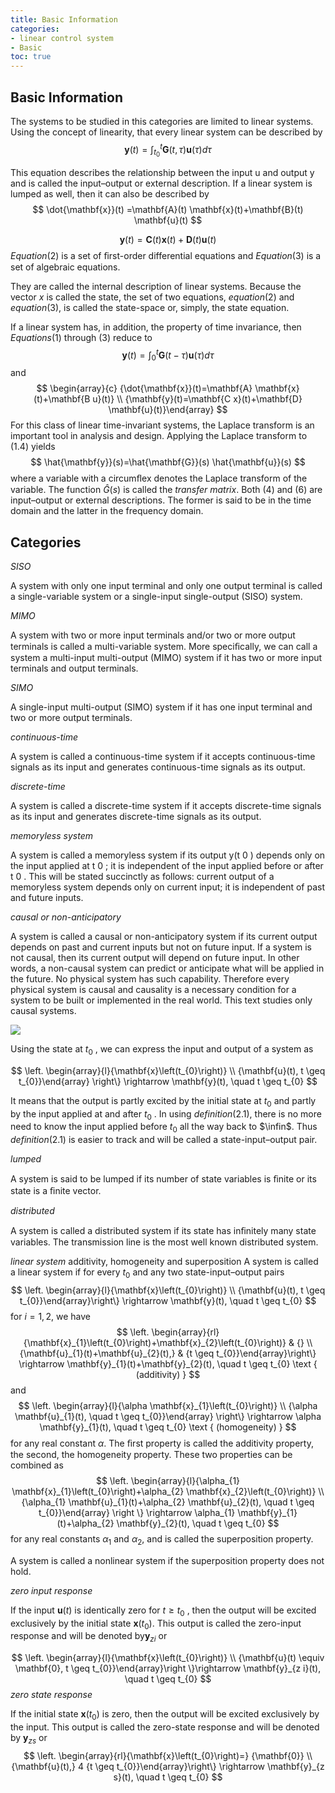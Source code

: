 ```yaml
---
title: Basic Information
categories: 
- linear control system
- Basic
toc: true
---
```


## Basic Information

The systems to be studied in this categories are limited to linear systems. Using the concept of linearity, that every linear system can be described by
$$
\mathbf{y}(t)=\int_{t_{0}}^{t} \mathbf{G}(t, \tau) \mathbf{u}(\tau) d \tau
$$
<!--more-->
This equation describes the relationship between the input u and output y and is called the input–output or external description. If a linear system is lumped as well, then it can also be described by
$$
\dot{\mathbf{x}}(t) =\mathbf{A}(t) \mathbf{x}(t)+\mathbf{B}(t) \mathbf{u}(t)
$$

$$
\mathbf{y}(t) =\mathbf{C}(t) \mathbf{x}(t)+\mathbf{D}(t) \mathbf{u}(t) 
$$
$Equation (2)$ is a set of ﬁrst-order differential equations and $Equation (3)$ is a set of algebraic equations. 

They are called the internal description of linear systems. Because the vector $x$ is called the state, the set of two equations, $equation (2)$ and $equation (3)$, is called the state-space or, simply, the state equation.

If a linear system has, in addition, the property of time invariance, then $Equations (1)$ through $(3)$ reduce to
$$
\mathbf{y}(t)=\int_{0}^{t} \mathbf{G}(t-\tau) \mathbf{u}(\tau) d \tau
$$
and 
$$
\begin{array}{c}
{\dot{\mathbf{x}}(t)=\mathbf{A} \mathbf{x}(t)+\mathbf{B u}(t)} \\ {\mathbf{y}(t)=\mathbf{C x}(t)+\mathbf{D} \mathbf{u}(t)}\end{array}
$$
For this class of linear time-invariant systems, the Laplace transform is an important tool in analysis and design. Applying the Laplace transform to (1.4) yields
$$
\hat{\mathbf{y}}(s)=\hat{\mathbf{G}}(s) \hat{\mathbf{u}}(s)
$$
where a variable with a circumﬂex denotes the Laplace transform of the variable. The function $\hat{G}(s)$ is called the *transfer matrix*. Both $(4)$ and $(6)$ are input–output or external descriptions. The former is said to be in the time domain and the latter in the frequency domain. 


## Categories
*SISO*

A system with only one input terminal and only one output terminal is called a single-variable system or a single-input single-output (SISO) system.

*MIMO*

A system with two or more input terminals and/or two or more output terminals is called a multi-variable system. More speciﬁcally, we can call a system a multi-input multi-output (MIMO) system if it has two or more input terminals and output terminals.

*SIMO*

A single-input multi-output (SIMO) system if it has one input terminal and two or more output terminals.

*continuous-time*

A system is called a continuous-time system if it accepts continuous-time signals as its input and generates continuous-time signals as its output.

*discrete-time* 

A system is called a discrete-time system if it accepts discrete-time signals as its input and generates discrete-time signals as its output. 

*memoryless system* 

A system is called a memoryless system if its output y(t 0 ) depends only on the input applied at t 0 ; it is independent of the input applied before or after t 0 . This will be stated succinctly as follows: current output of a memoryless system depends only on current input; it is independent of past and future inputs.

*causal or non-anticipatory*

A system is called a causal or non-anticipatory system if its current output depends on past and current inputs but not on future input. If a system is not causal, then its current output will depend on future input. In other words, a non-causal system can predict or anticipate what will be applied in the future. No physical system has such capability. Therefore every physical system is causal and causality is a necessary condition for a system to be built or implemented in the real world. This text studies only causal systems.

![](https://cdn.mathpix.com/snip/images/SS39b_F6XhCg1YDMsDbnWJ5O4bin0N1O2TEFof_E9VY.original.fullsize.png)

Using the state at $t_0$ , we can express the input and output of a system as


$$
\left. \begin{array}{l}{\mathbf{x}\left(t_{0}\right)} \\ {\mathbf{u}(t), t \geq t_{0}}\end{array} \right\} \rightarrow \mathbf{y}(t), \quad t \geq t_{0}
$$

It means that the output is partly excited by the initial state at $t_0$ and partly by the input applied at and after $t_0$ . In using $definition(2.1)$, there is no more need to know the input applied before $t_0$  all the way back to $\infin$. Thus  $definition(2.1)$ is easier to track and will be called a state-input–output pair. 

*lumped* 

A system is said to be lumped if its number of state variables is ﬁnite or its state is a ﬁnite vector. 

*distributed*

A system is called a distributed system if its state has inﬁnitely many state variables. The transmission line is the most well known distributed system.

*linear system*
additivity, homogeneity and superposition
A system is called a linear system if for every $t_0$ and any two state-input–output pairs
$$
\left.
\begin{array}{l}{\mathbf{x}\left(t_{0}\right)} \\ {\mathbf{u}(t), t \geq t_{0}}\end{array}\right\} \rightarrow \mathbf{y}(t), \quad t \geq t_{0}
$$
for $i =1,2$, we have
$$
\left.
\begin{array}{rl}{\mathbf{x}_{1}\left(t_{0}\right)+\mathbf{x}_{2}\left(t_{0}\right)} & {} \\ {\mathbf{u}_{1}(t)+\mathbf{u}_{2}(t),} & {t \geq t_{0}}\end{array}\right\}  \rightarrow \mathbf{y}_{1}(t)+\mathbf{y}_{2}(t), \quad t \geq t_{0} \text { (additivity) }
$$
and 
$$
\left.
\begin{array}{l}{\alpha \mathbf{x}_{1}\left(t_{0}\right)} \\ {\alpha \mathbf{u}_{1}(t), \quad t \geq t_{0}}\end{array} \right\} \rightarrow \alpha \mathbf{y}_{1}(t), \quad t \geq t_{0} \text { (homogeneity) }
$$
for any real constant $\alpha$. The ﬁrst property is called the additivity property, the second, the homogeneity property. These two properties can be combined as
$$
\left.
\begin{array}{l}{\alpha_{1} \mathbf{x}_{1}\left(t_{0}\right)+\alpha_{2} \mathbf{x}_{2}\left(t_{0}\right)} \\ {\alpha_{1} \mathbf{u}_{1}(t)+\alpha_{2} \mathbf{u}_{2}(t), \quad t \geq t_{0}}\end{array} \right \} \rightarrow \alpha_{1} \mathbf{y}_{1}(t)+\alpha_{2} \mathbf{y}_{2}(t), \quad t \geq t_{0}
$$
for any real constants $\alpha_1$ and $\alpha_2$, and is called the superposition property. 

A system is called a nonlinear system if the superposition property does not hold.

*zero input response*

If the input $\mathbf{u}(t)$ is identically zero for $t \geq t_{0}$ , then the output will be excited exclusively by the initial state $\mathbf{x}\left(t_{0}\right).$ This output is called the zero-input response and will be denoted by$\mathbf{y}_{z i}$ or

$$
\left.
\begin{array}{l}{\mathbf{x}\left(t_{0}\right)} \\ {\mathbf{u}(t) \equiv \mathbf{0}, t \geq t_{0}}\end{array}\right \}\rightarrow \mathbf{y}_{z i}(t), \quad t \geq t_{0}
$$
*zero state response*

If the initial state $\mathbf{x}\left(t_{0}\right)$ is zero, then the output will be excited exclusively by the input. This output is called the zero-state response and will be denoted by $\mathbf{y}_{z s}$ or
$$
\left.
\begin{array}{rl}{\mathbf{x}\left(t_{0}\right)=}  {\mathbf{0}} \\ {\mathbf{u}(t),} 4 {t \geq t_{0}}\end{array}\right\} \rightarrow \mathbf{y}_{z s}(t), \quad t \geq t_{0}
$$


